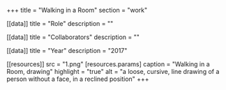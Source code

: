 +++
title = "Walking in a Room"
section = "work"

[[data]]
title = "Role"
description = ""

[[data]]
title = "Collaborators"
description = ""

[[data]]
title = "Year"
description = "2017"

[[resources]]
src = "1.png"
[resources.params]
caption = "Walking in a Room, drawing"
highlight = "true"
alt = "a loose, cursive, line drawing of a person without a face, in a reclined position"
+++

